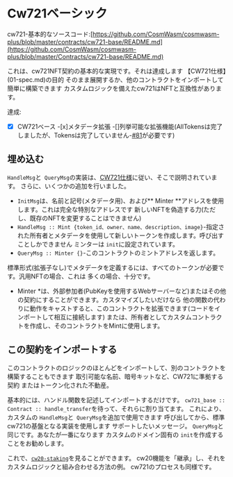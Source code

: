 # Cw721ベーシック

cw721-基本的なソースコード:[https://github.com/CosmWasm/cosmwasm-plus/blob/master/contracts/cw721-base/README.md](https://github.com/CosmWasm/cosmwasm-plus/blob/master/Contracts/cw721-base/README.md)

これは、cw721NFT契約の基本的な実現です。それは達成します
【CW721仕様】(01-spec.md)の目的
そのまま展開するか、他のコントラクトをインポートして簡単に構築できます
カスタムロジックを備えたcw721はNFTと互換性があります。

達成:

-[x] CW721ベース
-[x]メタデータ拡張
-[]列挙可能な拡張機能(AllTokensは完了しましたが、Tokensは完了していません-[#81](https://github.com/CosmWasm/cosmwasm-plus/issues/81)が必要です)

## 埋め込む

`HandleMsg`と` QueryMsg`の実装は、[CW721仕様](01-spec.md)に従い、そこで説明されています。
さらに、いくつかの追加を行いました。

* `InitMsg`は、名前と記号(メタデータ用)、および** Minter **アドレスを使用します。これは完全な特別なアドレスです
  新しいNFTを偽造する力(ただし、既存のNFTを変更することはできません)
* `HandleMsg :: Mint {token_id、owner、name、description、image}`-指定された所有者とメタデータを使用して新しいトークンを作成します。呼び出すことしかできません
  ミンターは `init`に設定されています。
* `QueryMsg :: Minter {}`-このコントラクトのミントアドレスを返します。

標準形式(拡張子なし)でメタデータを定義するには、すべてのトークンが必要です。汎用NFTの場合、これは
多くの場合、十分です。

* Minter *は、外部参加者(PubKeyを使用するWebサーバーなど)またはその他の契約にすることができます。カスタマイズしたいだけなら
他の関数の代わりに動作をキャストすると、このコントラクトを拡張できます(コードをインポートして相互に接続します)
または、所有者としてカスタムコントラクトを作成し、そのコントラクトをMintに使用します。

## この契約をインポートする

このコントラクトのロジックのほとんどをインポートして、別のコントラクトを構築することもできます
取引可能な名前、暗号キットなど、CW721に準拠する契約
またはトークン化された不動産。

基本的には、ハンドル関数を記述してインポートするだけです。
`cw721_base :: Contract :: handle_transfer`を待って、それらに割り当てます。
これにより、カスタムの `HandleMsg`と` QueryMsg`を追加で使用できます
呼び出してから、標準cw721の基盤となる実装を使用します
サポートしたいメッセージ。 `QueryMsg`と同じです。あなたが一番になります
カスタムのドメイン固有の `init`を作成することをお勧めします。

これで、[`cw20-staking`](../cw20/06-cw20-staking-spec.md)を見ることができます。
cw20機能を「継承」し、それをカスタムロジックと組み合わせる方法の例。
cw721のプロセスも同様です。
